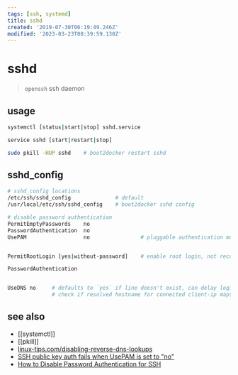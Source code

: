 ```yaml
---
tags: [ssh, systemd]
title: sshd
created: '2019-07-30T06:19:49.246Z'
modified: '2023-03-23T08:39:59.130Z'
---
```


# sshd

> `openssh` ssh daemon 

## usage

```sh
systemctl [status|start|stop] sshd.service

service sshd [start|restart|stop]

sudo pkill -HUP sshd    # boot2docker restart sshd
```

## sshd_config

```sh
# sshd_config locations
/etc/ssh/sshd_config              # default
/usr/local/etc/ssh/sshd_config    # boot2docker sshd config

# disable password authentication
PermitEmptyPasswords    no
PasswordAuthentication  no
UsePAM                  no                # pluggable authentication modules


PermitRootLogin [yes|without-password]    # enable root login, not recommended !

PasswordAuthentication


UseDNS no     # defaults to `yes` if line doesn't exist, can delay login time
              # check if resolved hostname for connected client-ip maps back to same ip or not
```

## see also
- [[systemctl]]
- [[pkill]]
- [linux-tips.com/disabling-reverse-dns-lookups](https://linux-tips.com/t/disabling-reverse-dns-lookups-in-ssh/222)
- [SSH public key auth fails when UsePAM is set to "no"](http://serverfault.com/a/475882/200496)
- [How to Disable Password Authentication for SSH](http://support.hostgator.com/articles/specialized-help/technical/how-to-disable-password-authentication-for-ssh)
